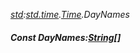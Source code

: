 _[std](../../modules/std/std-module.md):[std.time](../../modules/std/std-time.md).[Time](../../modules/std/std-time-time.md).DayNames_
##### Const DayNames:[String](../../modules/wonkey/wonkey-types-string.md)[]
